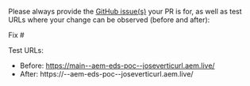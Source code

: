 Please always provide the [GitHub issue(s)](../issues) your PR is for, as well as test URLs where your change can be observed (before and after):

Fix #<gh-issue-id>

Test URLs:
- Before: https://main--aem-eds-poc--joseverticurl.aem.live/
- After: https://<branch>--aem-eds-poc--joseverticurl.aem.live/
